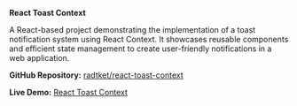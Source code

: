 **React Toast Context**

A React-based project demonstrating the implementation of a toast notification system using React Context. It showcases reusable components and efficient state management to create user-friendly notifications in a web application.

**GitHub Repository:** [radtket/react-toast-context](https://github.com/radtket/react-toast-context)

**Live Demo:** [React Toast Context](https://radtket.github.io/react-toast-context/)
